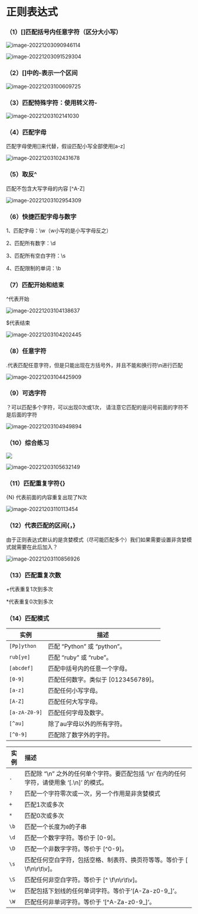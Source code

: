 # 正则表达式

### （1）[]匹配括号内任意字符（区分大小写）

![image-20221203090946114](C:\Users\Administrator\AppData\Roaming\Typora\typora-user-images\image-20221203090946114.png)

![image-20221203091529304](C:\Users\Administrator\AppData\Roaming\Typora\typora-user-images\image-20221203091529304.png)

### （2）[]中的-表示一个区间

![image-20221203100609725](C:\Users\Administrator\AppData\Roaming\Typora\typora-user-images\image-20221203100609725.png)

### （3）匹配特殊字符：使用转义符-

![image-20221203102141030](C:\Users\Administrator\AppData\Roaming\Typora\typora-user-images\image-20221203102141030.png)

### （4）匹配字母

匹配字母使用[]来代替，假设匹配小写全部使用[a-z]

![image-20221203102431678](C:\Users\Administrator\AppData\Roaming\Typora\typora-user-images\image-20221203102431678.png)

###  （5）取反^

匹配不包含大写字母的内容 [\^A-Z]

![image-20221203102954309](C:\Users\Administrator\AppData\Roaming\Typora\typora-user-images\image-20221203102954309.png)

### （6）快捷匹配字母与数字

1、匹配字母：\w（w小写的是小写字母反之）

2、匹配所有数字：\d

3、匹配所有空白字符：\s

4、匹配限制的单词：\b

### （7）匹配开始和结束

^代表开始

![image-20221203104138637](C:\Users\Administrator\AppData\Roaming\Typora\typora-user-images\image-20221203104138637.png)

$代表结束

![image-20221203104202445](C:\Users\Administrator\AppData\Roaming\Typora\typora-user-images\image-20221203104202445.png)

### （8）任意字符

.代表匹配任意字符，但是只能出现在方括号外，并且不能和换行符\n进行匹配

![image-20221203104425909](C:\Users\Administrator\AppData\Roaming\Typora\typora-user-images\image-20221203104425909.png)

### （9）可选字符

？可以匹配多个字符，可以出现0次或1次， 请注意它匹配的是问号前面的字符不是后面的字符

![image-20221203104949894](C:\Users\Administrator\AppData\Roaming\Typora\typora-user-images\image-20221203104949894.png)

### （10）综合练习

![](C:\Users\Administrator\AppData\Roaming\Typora\typora-user-images\image-20221203105413014.png)

![image-20221203105632149](C:\Users\Administrator\AppData\Roaming\Typora\typora-user-images\image-20221203105632149.png)

### （11）匹配重复字符{}

{N} 代表前面的内容重复出现了N次

![image-20221203110113454](C:\Users\Administrator\AppData\Roaming\Typora\typora-user-images\image-20221203110113454.png)

### （12）代表匹配的区间{，}

由于正则表达式默认的是贪婪模式（尽可能匹配多个）我们如果需要设置非贪婪模式就需要在此后加入？

![image-20221203110856926](C:\Users\Administrator\AppData\Roaming\Typora\typora-user-images\image-20221203110856926.png)

### （13）匹配重复次数

+代表重复1次到多次

*代表重复0次到多次

### **（14）匹配模式**

| 实例          | 描述                                |
| ------------- | ----------------------------------- |
| `[Pp]ython`   | 匹配 “Python” 或 “python”。         |
| `rub[ye]`     | 匹配 “ruby” 或 “rube”。             |
| `[abcdef]`    | 匹配中括号内的任意一个字母。        |
| `[0-9]`       | 匹配任何数字。类似于 [0123456789]。 |
| `[a-z]`       | 匹配任何小写字母。                  |
| `[A-Z]`       | 匹配任何大写字母。                  |
| `[a-zA-Z0-9]` | 匹配任何字母及数字。                |
| `[^au]`       | 除了au字母以外的所有字符。          |
| `[^0-9]`      | 匹配除了数字外的字符。              |

| 实例 | 描述                                                         |
| ---- | :----------------------------------------------------------- |
| `.`  | 匹配除 “\n” 之外的任何单个字符。要匹配包括 ‘\n’ 在内的任何字符，请使用象 ‘[.\n]’ 的模式。 |
| `?`  | 匹配一个字符零次或一次，另一个作用是非贪婪模式               |
| `+`  | 匹配1次或多次                                                |
| `*`  | 匹配0次或多次                                                |
| `\b` | 匹配一个长度为`0`的子串                                      |
| `\d` | 匹配一个数字字符。等价于 [0-9]。                             |
| `\D` | 匹配一个非数字字符。等价于 [^0-9]。                          |
| `\s` | 匹配任何空白字符，包括空格、制表符、换页符等等。等价于 [ \f\n\r\t\v]。 |
| `\S` | 匹配任何非空白字符。等价于 [^ \f\n\r\t\v]。                  |
| `\w` | 匹配包括下划线的任何单词字符。等价于’[A-Za-z0-9_]’。         |
| `\W` | 匹配任何非单词字符。等价于 ‘[^A-Za-z0-9_]‘。                 |
